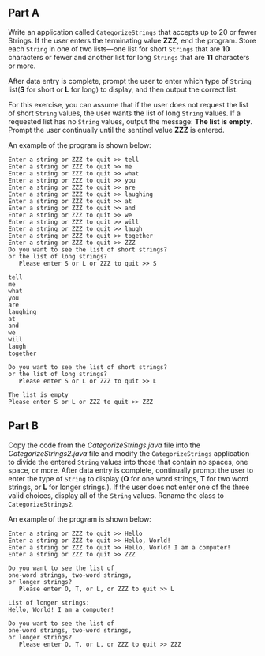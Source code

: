 ## Part A
Write an application called `CategorizeStrings` that accepts up to 20 or fewer Strings. If the user enters the terminating value **ZZZ**, end the program. Store each `String` in one of two lists—one list for short `Strings` that are **10** characters or fewer and another list for long `Strings` that are **11** characters or more. 

After data entry is complete, prompt the user to enter which type of `String` list(**S** for short or **L** for long) to display, and then output the correct list. 

For this exercise, you can assume that if the user does not request the list of short `String` values, the user wants the list of long `String` values. If a requested list has no `String` values, output the message: **The list is empty**. Prompt the user continually until the sentinel value **ZZZ** is entered.

An example of the program is shown below:

```
Enter a string or ZZZ to quit >> tell
Enter a string or ZZZ to quit >> me
Enter a string or ZZZ to quit >> what
Enter a string or ZZZ to quit >> you
Enter a string or ZZZ to quit >> are
Enter a string or ZZZ to quit >> laughing
Enter a string or ZZZ to quit >> at
Enter a string or ZZZ to quit >> and
Enter a string or ZZZ to quit >> we
Enter a string or ZZZ to quit >> will
Enter a string or ZZZ to quit >> laugh
Enter a string or ZZZ to quit >> together
Enter a string or ZZZ to quit >> ZZZ
Do you want to see the list of short strings?
or the list of long strings?
   Please enter S or L or ZZZ to quit >> S

tell
me
what
you
are
laughing
at
and
we
will
laugh
together

Do you want to see the list of short strings?
or the list of long strings?
   Please enter S or L or ZZZ to quit >> L

The list is empty
Please enter S or L or ZZZ to quit >> ZZZ
```

## Part B
Copy the code from the *CategorizeStrings.java* file into the *CategorizeStrings2.java* file and modify the `CategorizeStrings` application to divide the entered `String` values into those that contain no spaces, one space, or more. After data entry is complete, continually prompt the user to enter the type of `String` to display (**O** for one word strings, **T** for two word strings, or **L** for longer strings.). If the user does not enter one of the three valid choices, display all of the `String` values. Rename the class to `CategorizeStrings2`.

An example of the program is shown below:
```
Enter a string or ZZZ to quit >> Hello
Enter a string or ZZZ to quit >> Hello, World!
Enter a string or ZZZ to quit >> Hello, World! I am a computer!
Enter a string or ZZZ to quit >> ZZZ

Do you want to see the list of
one-word strings, two-word strings,
or longer strings?
   Please enter O, T, or L, or ZZZ to quit >> L

List of longer strings:
Hello, World! I am a computer!

Do you want to see the list of
one-word strings, two-word strings,
or longer strings?
   Please enter O, T, or L, or ZZZ to quit >> ZZZ
```

